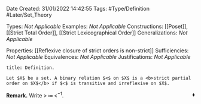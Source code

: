 <div class="topSpace"></div>

Date Created: 31/01/2022 14:42:55
Tags: #Type/Definition #Later/Set_Theory

Types: <i>Not Applicable</i>
Examples: <i>Not Applicable</i>
Constructions: [[Poset]], [[Strict Total Order]], [[Strict Lexicographical Order]]
Generalizations: <i>Not Applicable</i>

Properties: [[Reflexive closure of strict orders is non-strict]]
Sufficiencies: <i>Not Applicable</i>
Equivalences: <i>Not Applicable</i>
Justifications: <i>Not Applicable</i>

``` ad-Definition
title: Definition.

Let $X$ be a set. A binary relation $<$ on $X$ is a <b>strict partial order on $X$</b> if $<$ is transitive and irreflexive on $X$.

```

<b>Remark.</b> Write $>\,\coloneqq\,<^{-1}$.<span style="float:right;">$\blacklozenge$</span>
